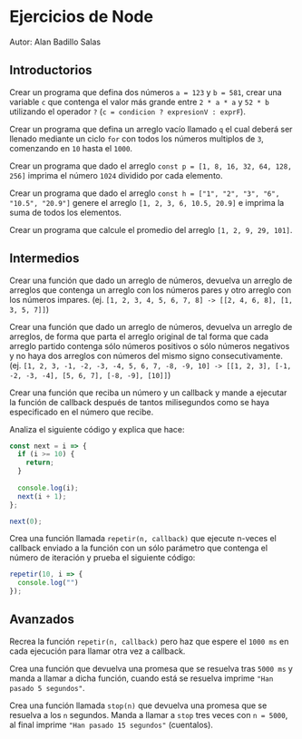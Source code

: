 # Ejercicios de Node

Autor: Alan Badillo Salas

## Introductorios

Crear un programa que defina dos números `a = 123` y `b = 581`, crear una variable `c` que contenga el valor más grande
entre `2 * a * a` y `52 * b` utilizando el operador `?` (`c = condicion ? expresionV : exprF`).

Crear un programa que defina un arreglo vacío llamado `q` el cual deberá ser llenado mediante un ciclo `for` con todos los números
multiplos de `3`, comenzando en `10` hasta el `1000`.

Crear un programa que dado el arreglo `const p = [1, 8, 16, 32, 64, 128, 256]` imprima el número `1024` dividido por cada elemento.

Crear un programa que dado el arreglo `const h = ["1", "2", "3", "6", "10.5", "20.9"]` genere el arreglo `[1, 2, 3, 6, 10.5, 20.9]`
e imprima la suma de todos los elementos.

Crear un programa que calcule el promedio del arreglo `[1, 2, 9, 29, 101]`.

## Intermedios

Crear una función que dado un arreglo de números, devuelva un arreglo de arreglos que contenga un arreglo con los números pares
y otro arreglo con los números impares. (ej. `[1, 2, 3, 4, 5, 6, 7, 8] -> [[2, 4, 6, 8], [1, 3, 5, 7]]`)

Crear una función que dado un arreglo de números, devuelva un arreglo de arreglos, de forma que parta el arreglo original de tal
forma que cada arreglo partido contenga sólo números positivos o sólo números negativos y no haya dos arreglos con números del
mismo signo consecutivamente.
(ej. `[1, 2, 3, -1, -2, -3, -4, 5, 6, 7, -8, -9, 10] -> [[1, 2, 3], [-1, -2, -3, -4], [5, 6, 7], [-8, -9], [10]]`)

Crear una función que reciba un número y un callback y mande a ejecutar la función de callback después de tantos milisegundos 
como se haya especificado en el número que recibe.

Analiza el siguiente código y explica que hace:

~~~js
const next = i => {
  if (i >= 10) {
    return;
  }
  
  console.log(i);
  next(i + 1);
};

next(0);
~~~

Crea una función llamada `repetir(n, callback)` que ejecute n-veces el callback enviado a la función con un sólo parámetro
que contenga el número de iteración y prueba el siguiente código:

~~~js
repetir(10, i => {
  console.log("")
});
~~~

## Avanzados

Recrea la función `repetir(n, callback)` pero haz que espere el `1000 ms` en cada ejecución para llamar otra vez a callback.

Crea una función que devuelva una promesa que se resuelva tras `5000 ms` y manda a llamar a dicha función, cuando está se resuelva
imprime `"Han pasado 5 segundos"`.

Crea una función llamada `stop(n)` que devuelva una promesa que se resuelva a los `n` segundos. Manda a llamar a `stop` tres veces
con `n = 5000`, al final imprime `"Han pasado 15 segundos"` (cuentalos).
